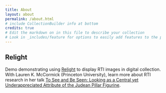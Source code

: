 ```yaml
---
title: About
layout: about
permalink: /about.html
# include CollectionBuilder info at bottom
credits: true
# Edit the markdown on in this file to describe your collection
# Look in _includes/feature for options to easily add features to the page
---
```


## Relight

Demo demonstrating using [Relight](https://vcg.isti.cnr.it/relight/) to display RTI images in digital collection. 
With Lauren K. McCormick (Princeton University), learn more about RTI research in her talk [To See and Be Seen: Looking as a Central yet Underappreciated Attribute of the Judean Pillar Figurine](https://www.youtube.com/live/c2B9YoR-cfk?si=iKpsiHRXthfz70TY).
